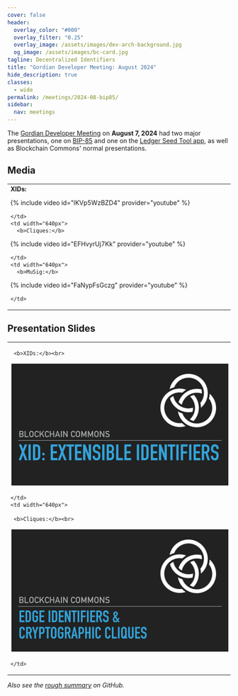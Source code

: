```yaml
---
cover: false
header:
  overlay_color: "#000"
  overlay_filter: "0.25"
  overlay_image: /assets/images/dev-arch-background.jpg
  og_image: /assets/images/bc-card.jpg
tagline: Decentralized Identifiers
title: "Gordian Developer Meeting: August 2024"
hide_description: true
classes:
  - wide
permalink: /meetings/2024-08-bip85/
sidebar:
  nav: meetings
---
```


The [Gordian Developer Meeting](https://www.blockchaincommons.com/subscribe/#gordian-developers) on **August 7, 2024** had two major presentations, one on [BIP-85](https://bip85.com/) and one on the [Ledger Seed Tool app](https://support.ledger.com/article/Seed-tool), as well as Blockchain Commons' normal presentations.

## Media

<table width="100%">
  <tr>
    <td width="640px">
      <b>XIDs:</b>

{% include video id="lKVp5WzBZD4" provider="youtube" %}

    </td>
    <td width="640px">
      <b>Cliques:</b>

{% include video id="EFHvyrUj7Kk" provider="youtube" %}

    </td>
    <td width="640px">
      <b>MuSig:</b>

{% include video id="FaNypFsGczg" provider="youtube" %}

    </td>
  </tr>
</table>

## Presentation Slides

<table width="100%">
  <tr>
    <td width="640px">

     <b>XIDs:</b><br>

<a href="/assets/pdfs/xids.pdf"><img src="/assets/pdfs/xids.jpg" style="border:2px solid white"></a>

    </td>
    <td width="640px">

     <b>Cliques:</b><br>

<a href="/assets/pdfs/cliques.pdf"><img src="/assets/pdfs/cliques.jpg" style="border:2px solid white"></a>

    </td>
  </tr>
</table>

_Also see the [rough summary](https://github.com/BlockchainCommons/Gordian-Developer-Community/discussions/137) on GitHub._
